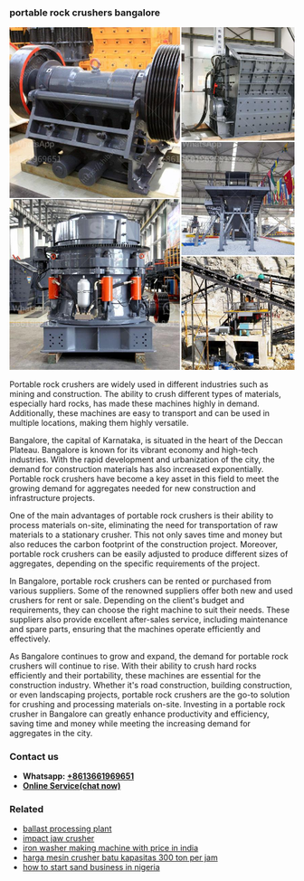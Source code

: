<h3>portable rock crushers bangalore</h3><img src='1708498163.jpg' alt=''><p>Portable rock crushers are widely used in different industries such as mining and construction. The ability to crush different types of materials, especially hard rocks, has made these machines highly in demand. Additionally, these machines are easy to transport and can be used in multiple locations, making them highly versatile.</p><p>Bangalore, the capital of Karnataka, is situated in the heart of the Deccan Plateau. Bangalore is known for its vibrant economy and high-tech industries. With the rapid development and urbanization of the city, the demand for construction materials has also increased exponentially. Portable rock crushers have become a key asset in this field to meet the growing demand for aggregates needed for new construction and infrastructure projects.</p><p>One of the main advantages of portable rock crushers is their ability to process materials on-site, eliminating the need for transportation of raw materials to a stationary crusher. This not only saves time and money but also reduces the carbon footprint of the construction project. Moreover, portable rock crushers can be easily adjusted to produce different sizes of aggregates, depending on the specific requirements of the project.</p><p>In Bangalore, portable rock crushers can be rented or purchased from various suppliers. Some of the renowned suppliers offer both new and used crushers for rent or sale. Depending on the client's budget and requirements, they can choose the right machine to suit their needs. These suppliers also provide excellent after-sales service, including maintenance and spare parts, ensuring that the machines operate efficiently and effectively.</p><p>As Bangalore continues to grow and expand, the demand for portable rock crushers will continue to rise. With their ability to crush hard rocks efficiently and their portability, these machines are essential for the construction industry. Whether it's road construction, building construction, or even landscaping projects, portable rock crushers are the go-to solution for crushing and processing materials on-site. Investing in a portable rock crusher in Bangalore can greatly enhance productivity and efficiency, saving time and money while meeting the increasing demand for aggregates in the city.</p><h3>Contact us</h3><ul><li><strong>Whatsapp:&nbsp;<a href="https://wa.me/8613661969651">+8613661969651</a></strong></li><li><a href="https://swt.shibang-china.com/?git&amp;zhl&amp;portable rock crushers bangalore"><strong>Online Service(chat now)</strong></a></li></ul><h3>Related</h3><ul><li><a href='ballast processing plant.md'>ballast processing plant</a></li><li><a href='impact jaw crusher.md'>impact jaw crusher</a></li><li><a href='iron washer making machine with price in india.md'>iron washer making machine with price in india</a></li><li><a href='harga mesin crusher batu kapasitas 300 ton per jam.md'>harga mesin crusher batu kapasitas 300 ton per jam</a></li><li><a href='how to start sand business in nigeria.md'>how to start sand business in nigeria</a></li></ul>